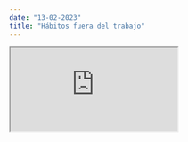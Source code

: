 ```yaml
---
date: "13-02-2023"
title: "Hábitos fuera del trabajo"
---
```

<iframe src="https://www.youtube.com/embed/bJ62maQAm-E" allowfullscreen></iframe>

